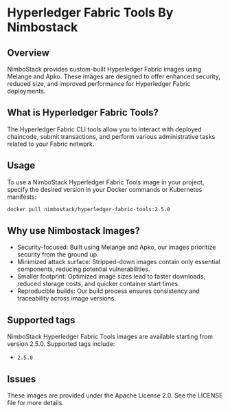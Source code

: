 # Hyperledger Fabric Tools By Nimbostack

## Overview

NimboStack provides custom-built Hyperledger Fabric images using Melange and Apko. These images are designed to offer enhanced security, reduced size, and improved performance for Hyperledger Fabric deployments.

## What is Hyperledger Fabric Tools?

The Hyperledger Fabric CLI tools allow you to interact with deployed chaincode, submit transactions, and perform various administrative tasks related to your Fabric network.

## Usage

To use a NimboStack Hyperledger Fabric Tools image in your project, specify the desired version in your Docker commands or Kubernetes manifests:

```bash
docker pull nimbostack/hyperledger-fabric-tools:2.5.0
```

## Why use Nimbostack Images?

- Security-focused: Built using Melange and Apko, our images prioritize security from the ground up.
- Minimized attack surface: Stripped-down images contain only essential components, reducing potential vulnerabilities.
- Smaller footprint: Optimized image sizes lead to faster downloads, reduced storage costs, and quicker container start times.
- Reproducible builds: Our build process ensures consistency and traceability across image versions.

## Supported tags

NimboStack Hyperledger Fabric Tools images are available starting from version 2.5.0. Supported tags include:

- `2.5.0`

## Issues

These images are provided under the Apache License 2.0. See the LICENSE file for more details.
